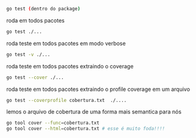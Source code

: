 ```bash
go test (dentro do package)
``` 

roda em todos pacotes

```bash
go test ./...
```

roda teste em todos pacotes em modo verbose

```bash
go test -v ./...
```

roda teste em todos pacotes extraindo o coverage

```bash
go test --cover ./... 
```

roda teste em todos pacotes extraindo o profile coverage em um arquivo

```bash
go test --coverprofile cobertura.txt  ./.... 
```


lemos o arquivo de cobertura de uma forma mais semantica para nós

```bash
go tool cover --func=cobertura.txt
go tool cover --html=cobertura.txt # esse é muito foda!!!!
```